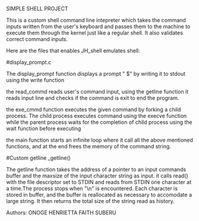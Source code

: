SIMPLE SHELL PROJECT

This is a custom shell command line intepreter which takes the command inputs written from the user's keyboard and passes them to the machine to execute them through the kernel just like a regular shell. It also validates correct command inputs.

Here are the files that enables JH_shell emulates shell:

#display_prompt.c

The display_prompt function displays a prompt " $"
by writing it to stdout using the write function

the read_commd reads user's command input, using the getline function it reads input line
and checks if the command is exit to end the program.

the exe_cmmd function executes the given command by forking a child process. The child process executes
command using the execve function while the parent process waits for the completion of child process using the wait function before executing

the main function starts an infinite loop where it call all the above mentioned functions, and at the end frees the memory of the command string.

#Custom getline _getline()

The getline function takes the address of a pointer to an input commands buffer and the maxsize of the input character string as input. it calls read() with the file descriptor set to STDIN and reads from STDIN one character at a time.The process stops when "\n" is encountered. Each character is stored in buffer, and the buffer is reallocated as necessary to accomodate a large string. It then returns the total size of the string read as history.


Authors:
ONOGE HENRIETTA
FAITH SUBERU
